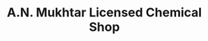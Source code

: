 ---
title: "A.N. Mukhtar Licensed Chemical Shop"
url: /accra/a-n-mukhtar-licensed-chemical-shop/
shop: Drogerie
---